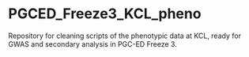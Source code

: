 # PGCED_Freeze3_KCL_pheno
Repository for cleaning scripts of the phenotypic data at KCL, ready for GWAS and secondary analysis in PGC-ED Freeze 3.
